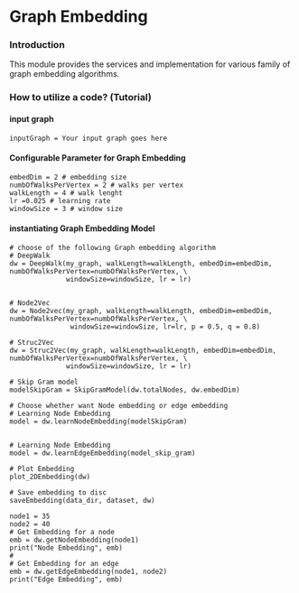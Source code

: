 # Graph Embedding
### Introduction
This module provides the services and implementation for various
family of graph embedding algorithms.


### How to utilize a code? (Tutorial)
#### input graph
```
inputGraph = Your input graph goes here
```

#### Configurable Parameter for Graph Embedding
```
embedDim = 2 # embedding size
numbOfWalksPerVertex = 2 # walks per vertex
walkLength = 4 # walk lenght
lr =0.025 # learning rate
windowSize = 3 # window size
```

#### instantiating Graph Embedding Model
```
# choose of the following Graph embedding algorithm
# DeepWalk
dw = DeepWalk(my_graph, walkLength=walkLength, embedDim=embedDim, numbOfWalksPerVertex=numbOfWalksPerVertex, \
              windowSize=windowSize, lr = lr)
              
              
# Node2Vec
dw = Node2vec(my_graph, walkLength=walkLength, embedDim=embedDim, numbOfWalksPerVertex=numbOfWalksPerVertex, \
               windowSize=windowSize, lr=lr, p = 0.5, q = 0.8)

# Struc2Vec
dw = Struc2Vec(my_graph, walkLength=walkLength, embedDim=embedDim, numbOfWalksPerVertex=numbOfWalksPerVertex, \
              windowSize=windowSize, lr = lr)
              
# Skip Gram model
modelSkipGram = SkipGramModel(dw.totalNodes, dw.embedDim)

# Choose whether want Node embedding or edge embedding
# Learning Node Embedding
model = dw.learnNodeEmbedding(modelSkipGram)


# Learning Node Embedding
model = dw.learnEdgeEmbedding(model_skip_gram)

# Plot Embedding
plot_2DEmbedding(dw)

# Save embedding to disc
saveEmbedding(data_dir, dataset, dw)

node1 = 35
node2 = 40
# Get Embedding for a node
emb = dw.getNodeEmbedding(node1)
print("Node Embedding", emb)
#
# Get Embedding for an edge
emb = dw.getEdgeEmbedding(node1, node2)
print("Edge Embedding", emb)
```
